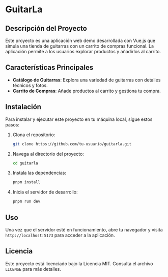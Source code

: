 # GuitarLa

## Descripción del Proyecto

Este proyecto es una aplicación web demo desarrollada con Vue.js que simula una tienda de guitarras con un carrito de compras funcional. La aplicación permite a los usuarios explorar productos y añadirlos al carrito.

## Características Principales

- **Catálogo de Guitarras**: Explora una variedad de guitarras con detalles técnicos y fotos.
- **Carrito de Compras**: Añade productos al carrito y gestiona tu compra.

## Instalación

Para instalar y ejecutar este proyecto en tu máquina local, sigue estos pasos:

1. Clona el repositorio:
   ```bash
   git clone https://github.com/tu-usuario/guitarla.git
   ```
2. Navega al directorio del proyecto:
   ```bash
   cd guitarla
   ```
3. Instala las dependencias:
   ```bash
   pnpm install
   ```
4. Inicia el servidor de desarrollo:
   ```bash
   pnpm run dev
   ```

## Uso

Una vez que el servidor esté en funcionamiento, abre tu navegador y visita `http://localhost:5173` para acceder a la aplicación.

## Licencia

Este proyecto está licenciado bajo la Licencia MIT. Consulta el archivo `LICENSE` para más detalles.
